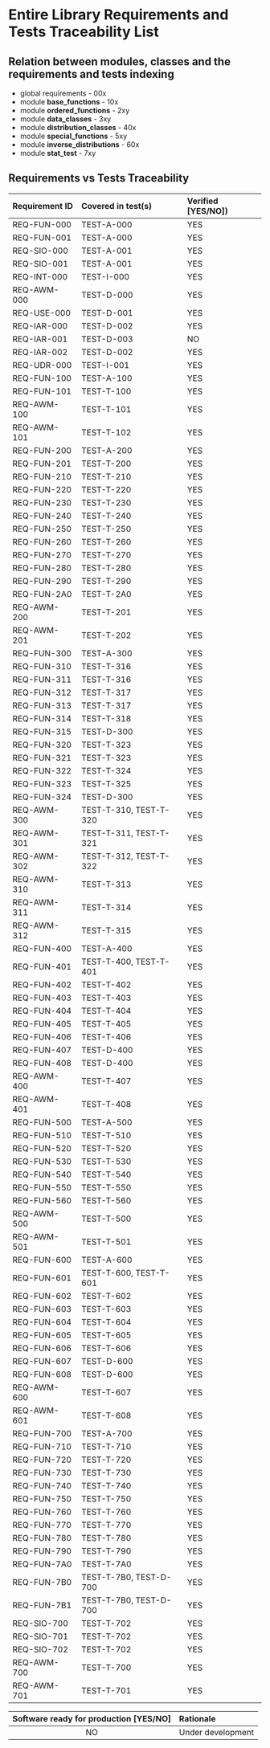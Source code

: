 # Entire Library Requirements and Tests Traceability List

## Relation between modules, classes and the requirements and tests indexing

* global requirements - 00x
* module **base_functions** - 10x
* module **ordered_functions** - 2xy
* module **data_classes** - 3xy
* module **distribution_classes** - 40x
* module **special_functions** - 5xy
* module **inverse_distributions** - 60x
* module **stat_test** - 7xy

## Requirements vs Tests Traceability

| **Requirement ID** | **Covered in test(s)** | **Verified \[YES/NO\]**) |
| :----------------- | :--------------------- | :----------------------- |
| REQ-FUN-000        | TEST-A-000             | YES                      |
| REQ-FUN-001        | TEST-A-000             | YES                      |
| REQ-SIO-000        | TEST-A-001             | YES                      |
| REQ-SIO-001        | TEST-A-001             | YES                      |
| REQ-INT-000        | TEST-I-000             | YES                      |
| REQ-AWM-000        | TEST-D-000             | YES                      |
| REQ-USE-000        | TEST-D-001             | YES                      |
| REQ-IAR-000        | TEST-D-002             | YES                      |
| REQ-IAR-001        | TEST-D-003             | NO                       |
| REQ-IAR-002        | TEST-D-002             | YES                      |
| REQ-UDR-000        | TEST-I-001             | YES                      |
| REQ-FUN-100        | TEST-A-100             | YES                      |
| REQ-FUN-101        | TEST-T-100             | YES                      |
| REQ-AWM-100        | TEST-T-101             | YES                      |
| REQ-AWM-101        | TEST-T-102             | YES                      |
| REQ-FUN-200        | TEST-A-200             | YES                      |
| REQ-FUN-201        | TEST-T-200             | YES                      |
| REQ-FUN-210        | TEST-T-210             | YES                      |
| REQ-FUN-220        | TEST-T-220             | YES                      |
| REQ-FUN-230        | TEST-T-230             | YES                      |
| REQ-FUN-240        | TEST-T-240             | YES                      |
| REQ-FUN-250        | TEST-T-250             | YES                      |
| REQ-FUN-260        | TEST-T-260             | YES                      |
| REQ-FUN-270        | TEST-T-270             | YES                      |
| REQ-FUN-280        | TEST-T-280             | YES                      |
| REQ-FUN-290        | TEST-T-290             | YES                      |
| REQ-FUN-2A0        | TEST-T-2A0             | YES                      |
| REQ-AWM-200        | TEST-T-201             | YES                      |
| REQ-AWM-201        | TEST-T-202             | YES                      |
| REQ-FUN-300        | TEST-A-300             | YES                      |
| REQ-FUN-310        | TEST-T-316             | YES                      |
| REQ-FUN-311        | TEST-T-316             | YES                      |
| REQ-FUN-312        | TEST-T-317             | YES                      |
| REQ-FUN-313        | TEST-T-317             | YES                      |
| REQ-FUN-314        | TEST-T-318             | YES                      |
| REQ-FUN-315        | TEST-D-300             | YES                      |
| REQ-FUN-320        | TEST-T-323             | YES                      |
| REQ-FUN-321        | TEST-T-323             | YES                      |
| REQ-FUN-322        | TEST-T-324             | YES                      |
| REQ-FUN-323        | TEST-T-325             | YES                      |
| REQ-FUN-324        | TEST-D-300             | YES                      |
| REQ-AWM-300        | TEST-T-310, TEST-T-320 | YES                      |
| REQ-AWM-301        | TEST-T-311, TEST-T-321 | YES                      |
| REQ-AWM-302        | TEST-T-312, TEST-T-322 | YES                      |
| REQ-AWM-310        | TEST-T-313             | YES                      |
| REQ-AWM-311        | TEST-T-314             | YES                      |
| REQ-AWM-312        | TEST-T-315             | YES                      |
| REQ-FUN-400        | TEST-A-400             | YES                      |
| REQ-FUN-401        | TEST-T-400, TEST-T-401 | YES                      |
| REQ-FUN-402        | TEST-T-402             | YES                      |
| REQ-FUN-403        | TEST-T-403             | YES                      |
| REQ-FUN-404        | TEST-T-404             | YES                      |
| REQ-FUN-405        | TEST-T-405             | YES                      |
| REQ-FUN-406        | TEST-T-406             | YES                      |
| REQ-FUN-407        | TEST-D-400             | YES                      |
| REQ-FUN-408        | TEST-D-400             | YES                      |
| REQ-AWM-400        | TEST-T-407             | YES                      |
| REQ-AWM-401        | TEST-T-408             | YES                      |
| REQ-FUN-500        | TEST-A-500             | YES                      |
| REQ-FUN-510        | TEST-T-510             | YES                      |
| REQ-FUN-520        | TEST-T-520             | YES                      |
| REQ-FUN-530        | TEST-T-530             | YES                      |
| REQ-FUN-540        | TEST-T-540             | YES                      |
| REQ-FUN-550        | TEST-T-550             | YES                      |
| REQ-FUN-560        | TEST-T-560             | YES                      |
| REQ-AWM-500        | TEST-T-500             | YES                      |
| REQ-AWM-501        | TEST-T-501             | YES                      |
| REQ-FUN-600        | TEST-A-600             | YES                      |
| REQ-FUN-601        | TEST-T-600, TEST-T-601 | YES                      |
| REQ-FUN-602        | TEST-T-602             | YES                      |
| REQ-FUN-603        | TEST-T-603             | YES                      |
| REQ-FUN-604        | TEST-T-604             | YES                      |
| REQ-FUN-605        | TEST-T-605             | YES                      |
| REQ-FUN-606        | TEST-T-606             | YES                      |
| REQ-FUN-607        | TEST-D-600             | YES                      |
| REQ-FUN-608        | TEST-D-600             | YES                      |
| REQ-AWM-600        | TEST-T-607             | YES                      |
| REQ-AWM-601        | TEST-T-608             | YES                      |
| REQ-FUN-700        | TEST-A-700             | YES                      |
| REQ-FUN-710        | TEST-T-710             | YES                      |
| REQ-FUN-720        | TEST-T-720             | YES                      |
| REQ-FUN-730        | TEST-T-730             | YES                      |
| REQ-FUN-740        | TEST-T-740             | YES                      |
| REQ-FUN-750        | TEST-T-750             | YES                      |
| REQ-FUN-760        | TEST-T-760             | YES                      |
| REQ-FUN-770        | TEST-T-770             | YES                      |
| REQ-FUN-780        | TEST-T-780             | YES                      |
| REQ-FUN-790        | TEST-T-790             | YES                      |
| REQ-FUN-7A0        | TEST-T-7A0             | YES                      |
| REQ-FUN-7B0        | TEST-T-7B0, TEST-D-700 | YES                      |
| REQ-FUN-7B1        | TEST-T-7B0, TEST-D-700 | YES                      |
| REQ-SIO-700        | TEST-T-702             | YES                      |
| REQ-SIO-701        | TEST-T-702             | YES                      |
| REQ-SIO-702        | TEST-T-702             | YES                      |
| REQ-AWM-700        | TEST-T-700             | YES                      |
| REQ-AWM-701        | TEST-T-701             | YES                      |

| **Software ready for production \[YES/NO\]** | **Rationale**                 |
| :------------------------------------------: | :---------------------------- |
| NO                                           | Under development             |
